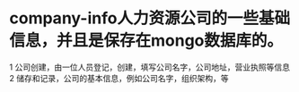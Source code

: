 # company-info人力资源公司的一些基础信息，并且是保存在mongo数据库的。
1 公司创建，由一位人员登记，创建，填写公司名字，公司地址，营业执照等信息
2 储存和记录，公司的基本信息，例如公司名字，组织架构，等

